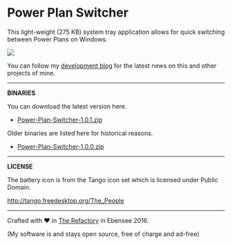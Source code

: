 # Power Plan Switcher

This light-weight (275 KB) system tray application allows for quick switching between Power Plans on Windows.

![](http://therefactory.bplaced.net/data/powerplanswitcher.gif)

You can follow my <a href="http://goo.gl/KvKHze">development blog</a> for the latest news on this and other projects of mine.

***

**BINARIES**

You can download the latest version here.

* [Power-Plan-Switcher-1.0.1.zip](https://github.com/frittatenbank/powerplanswitcher/blob/master/PowerPlanSwitcher/Publish/Power-Plan-Switcher-1.0.1.zip?raw=true)

Older binaries are listed here for historical reasons.

* [Power-Plan-Switcher-1.0.0.zip](https://github.com/frittatenbank/powerplanswitcher/blob/master/PowerPlanSwitcher/Publish/Power-Plan-Switcher-1.0.0.zip?raw=true)

***

**LICENSE**

The battery icon is from the Tango icon set which is licensed under Public Domain.

http://tango.freedesktop.org/The_People

***

Crafted with &hearts; in <a href="http://goo.gl/KvKHze">The Refactory</a> in Ebensee 2016.

(My software is and stays open source, free of charge and ad-free)

